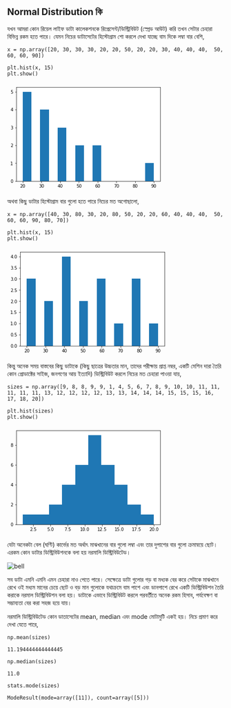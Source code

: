 ## Normal Distribution কি

যখন আমরা কোন রিয়েল লাইফ ডাটা কালেকশনকে রিপ্রেসেন্ট/ডিস্ট্রিবিউট \(স্প্রেড আউট\) করি তখন সেটার চেহারা বিভিন্ন রকম হতে পারে। যেমন নিচের ডাটাসেটের হিস্টোগ্রাম শো করলে দেখা যাচ্ছে বাম দিকে লম্বা বার বেশি,

```
x = np.array([20, 30, 30, 30, 20, 20, 50, 20, 20, 30, 40, 40, 40,  50, 60, 60, 90])

plt.hist(x, 15)
plt.show()
```

![](data:image/png;base64,iVBORw0KGgoAAAANSUhEUgAAAW4AAAD8CAYAAABXe05zAAAABHNCSVQICAgIfAhkiAAAAAlwSFlz%0AAAALEgAACxIB0t1+/AAADLVJREFUeJzt3GGMZXV9xvHv012qgkQERkJZpkOjwRBSQCeIgRpdq11d%0AgkljE0hrfGE7bzSFxsSsadqEdzRprH3RNNmIbdMqtlVoza4iVDHWpoXuwmJ3WahUtwpBV9pStE1s%0AwV9f3LM6nc7s3IW5M+dHv5/kZu459z8nT07OPHPu/55zU1VIkvr4sa0OIEk6NRa3JDVjcUtSMxa3%0AJDVjcUtSMxa3JDVjcUtSMxa3JDVjcUtSM9tnsdFzzz23FhYWZrFpSXpBOnjw4JNVNTfN2JkU98LC%0AAgcOHJjFpiXpBSnJP0871qkSSWrG4pakZixuSWrG4pakZixuSWpmqqtKkhwDvgs8CzxTVYuzDCVJ%0AWtupXA74pqp6cmZJJElTcapEkpqZtrgLuCvJwSRLswwkSTq5aadKrqmqx5O8Arg7ycNV9aXlA4ZC%0AXwKYn59/zoEW9ux/zr+7mmO37N7Q7UnSVpvqjLuqHh9+HgfuAK5cZczeqlqsqsW5ualut5ckPQfr%0AFneSM5KceeI58Fbg8KyDSZJWN81UyXnAHUlOjP94Vd0501SSpDWtW9xV9TXgsk3IIkmagpcDSlIz%0AFrckNWNxS1IzFrckNWNxS1IzFrckNWNxS1IzFrckNWNxS1IzFrckNWNxS1IzFrckNWNxS1IzFrck%0ANWNxS1IzFrckNWNxS1IzFrckNWNxS1IzFrckNWNxS1IzFrckNWNxS1IzFrckNWNxS1IzFrckNWNx%0AS1IzFrckNWNxS1IzFrckNWNxS1IzFrckNTN1cSfZluSBJPtmGUiSdHKncsZ9I3B0VkEkSdOZqriT%0A7AB2Ax+ZbRxJ0nqmPeP+MPAB4AczzCJJmsL29QYkuRY4XlUHk7zxJOOWgCWA+fn5DQs4Ngt79m/4%0ANo/dsnvDtynphWuaM+6rgeuSHAM+AexM8icrB1XV3qparKrFubm5DY4pSTph3eKuqg9W1Y6qWgCu%0AB75QVb8082SSpFV5HbckNbPuHPdyVfVF4IszSSJJmopn3JLUjMUtSc1Y3JLUjMUtSc1Y3JLUjMUt%0ASc1Y3JLUjMUtSc1Y3JLUjMUtSc1Y3JLUjMUtSc1Y3JLUjMUtSc1Y3JLUjMUtSc1Y3JLUjMUtSc1Y%0A3JLUjMUtSc1Y3JLUjMUtSc1Y3JLUjMUtSc1Y3JLUjMUtSc1Y3JLUjMUtSc1Y3JLUjMUtSc1Y3JLU%0AjMUtSc1Y3JLUzLrFneTFSe5L8mCSI0lu3oxgkqTVbZ9izPeBnVX1vSSnAV9O8tmq+rsZZ5MkrWLd%0A4q6qAr43LJ42PGqWoSRJa5tqjjvJtiSHgOPA3VV172xjSZLWMs1UCVX1LHB5krOAO5JcWlWHl49J%0AsgQsAczPz294UE1vYc/+Dd3esVt2b+j2JD0/p3RVSVU9BdwD7Frltb1VtVhVi3NzcxuVT5K0wjRX%0AlcwNZ9okeQnwFuDhWQeTJK1umqmS84E/SrKNSdH/WVXtm20sSdJaprmq5CvAFZuQRZI0Be+clKRm%0ALG5JasbilqRmLG5JasbilqRmLG5JasbilqRmLG5JasbilqRmLG5JasbilqRmLG5JasbilqRmLG5J%0AasbilqRmLG5JasbilqRmLG5JasbilqRmLG5JasbilqRmLG5JasbilqRmLG5JasbilqRmLG5Jasbi%0AlqRmLG5JasbilqRmLG5JasbilqRmLG5Jambd4k5yYZJ7kjyU5EiSGzcjmCRpddunGPMM8P6quj/J%0AmcDBJHdX1UMzziZJWsW6Z9xV9URV3T88/y5wFLhg1sEkSas7pTnuJAvAFcC9swgjSVrfNFMlACR5%0AKfAp4KaqenqV15eAJYD5+fkNC6gXpoU9+zd0e8du2b2h2xt7Pv3/NtUZd5LTmJT2x6rq9tXGVNXe%0AqlqsqsW5ubmNzChJWmaaq0oC3AocraoPzT6SJOlkpjnjvhp4F7AzyaHh8fYZ55IkrWHdOe6q+jKQ%0ATcgiSZqCd05KUjMWtyQ1Y3FLUjMWtyQ1Y3FLUjMWtyQ1Y3FLUjMWtyQ1Y3FLUjMWtyQ1Y3FLUjMW%0AtyQ1Y3FLUjMWtyQ1Y3FLUjMWtyQ1Y3FLUjMWtyQ1Y3FLUjMWtyQ1Y3FLUjMWtyQ1Y3FLUjMWtyQ1%0AY3FLUjMWtyQ1Y3FLUjMWtyQ1Y3FLUjMWtyQ1Y3FLUjMWtyQ1Y3FLUjPrFneSjyY5nuTwZgSSJJ3c%0ANGfcfwjsmnEOSdKU1i3uqvoS8K+bkEWSNIXtG7WhJEvAEsD8/PxGbVaSZmZhz/4N3d6xW3Zv6PbW%0AsmEfTlbV3qparKrFubm5jdqsJGkFryqRpGYsbklqZprLAW8D/ha4OMljSd4z+1iSpLWs++FkVd2w%0AGUEkSdNxqkSSmrG4JakZi1uSmrG4JakZi1uSmrG4JakZi1uSmrG4JakZi1uSmrG4JakZi1uSmrG4%0AJakZi1uSmrG4JakZi1uSmrG4JakZi1uSmrG4JakZi1uSmrG4JakZi1uSmrG4JakZi1uSmrG4JakZ%0Ai1uSmrG4JakZi1uSmrG4JakZi1uSmrG4JakZi1uSmrG4JamZqYo7ya4kjyR5NMmeWYeSJK1t3eJO%0Asg34PeBtwCXADUkumXUwSdLqpjnjvhJ4tKq+VlX/BXwCeMdsY0mS1jJNcV8AfHPZ8mPDOknSFkhV%0AnXxA8k5gV1X98rD8LuB1VfW+FeOWgKVh8WLgkeeY6Vzgyef4u5utU1bolbdTVuiVt1NW6JX3+WT9%0Ayaqam2bg9inGPA5cuGx5x7Duf6mqvcDeqeKdRJIDVbX4fLezGTplhV55O2WFXnk7ZYVeeTcr6zRT%0AJX8PvCrJRUl+HLge+PRsY0mS1rLuGXdVPZPkfcDngG3AR6vqyMyTSZJWNc1UCVX1GeAzM85ywvOe%0AbtlEnbJCr7ydskKvvJ2yQq+8m5J13Q8nJUnj4i3vktTMlhV3kguT3JPkoSRHktw4rD87yd1Jvjr8%0AfPlWZVwuyYuT3JfkwSHvzcP6i5LcO3wdwJ8OH+COQpJtSR5Ism9YHnPWY0n+IcmhJAeGdWM9Fs5K%0A8skkDyc5muT1I8568bBPTzyeTnLTiPP+2vD3dTjJbcPf3SiP2yQ3DjmPJLlpWLcp+3Urz7ifAd5f%0AVZcAVwHvHW6l3wN8vqpeBXx+WB6D7wM7q+oy4HJgV5KrgN8CfqeqXgn8G/CeLcy40o3A0WXLY84K%0A8KaqunzZ5VRjPRZ+F7izql4NXMZkH48ya1U9MuzTy4HXAv8J3MEI8ya5APhVYLGqLmVyMcT1jPC4%0ATXIp8CtM7iy/DLg2ySvZrP1aVaN4AH8JvIXJjTvnD+vOBx7Z6myrZD0duB94HZOL7bcP618PfG6r%0A8w1ZdgwHzk5gH5CxZh3yHAPOXbFudMcC8DLg6wyfD4056yrZ3wr8zVjz8qO7tM9mcuHEPuDnxnjc%0AAr8A3Lps+TeAD2zWfh3FHHeSBeAK4F7gvKp6YnjpW8B5WxTr/ximHg4Bx4G7gX8CnqqqZ4YhY/o6%0AgA8zOZB+MCyfw3izAhRwV5KDw124MM5j4SLgO8AfDNNQH0lyBuPMutL1wG3D89HlrarHgd8GvgE8%0AAfw7cJBxHreHgZ9Jck6S04G3M7lRcVP265YXd5KXAp8Cbqqqp5e/VpN/W6O57KWqnq3JW84dTN4i%0AvXqLI60qybXA8ao6uNVZTsE1VfUaJt9C+d4kb1j+4oiOhe3Aa4Dfr6orgP9gxdvhEWX9oWFe+Drg%0Az1e+Npa8w3zwO5j8c/wJ4Axg15aGWkNVHWUyhXMXcCdwCHh2xZiZ7dctLe4kpzEp7Y9V1e3D6m8n%0AOX94/XwmZ7ejUlVPAfcwedt2VpIT18Ov+nUAW+Bq4Lokx5h8m+NOJvOyY8wK/PBsi6o6zmQO9krG%0AeSw8BjxWVfcOy59kUuRjzLrc24D7q+rbw/IY8/4s8PWq+k5V/TdwO5NjeZTHbVXdWlWvrao3MJl7%0A/0c2ab9u5VUlAW4FjlbVh5a99Gng3cPzdzOZ+95ySeaSnDU8fwmT+fijTAr8ncOwUeStqg9W1Y6q%0AWmDy9vgLVfWLjDArQJIzkpx54jmTudjDjPBYqKpvAd9McvGw6s3AQ4ww6wo38KNpEhhn3m8AVyU5%0AfeiHE/t2rMftK4af88DPAx9ns/brFk7uX8PkbcRXmLzNOMRknugcJh+qfRX4K+Dsrcq4Iu9PAw8M%0AeQ8Dvzms/yngPuBRJm9DX7TVWVfkfiOwb8xZh1wPDo8jwK8P68d6LFwOHBiOhb8AXj7WrEPeM4B/%0AAV62bN0o8wI3Aw8Pf2N/DLxoxMftXzP5x/Ig8ObN3K/eOSlJzWz5h5OSpFNjcUtSMxa3JDVjcUtS%0AMxa3JDVjcUtSMxa3JDVjcUtSM/8Dikg1VWc8lD4AAAAASUVORK5CYII=%0A)

অথবা কিছু ডাটার হিস্টোগ্রাম বার গুলো হতে পারে নিচের মত অগোছালো,

```
x = np.array([40, 30, 80, 30, 20, 80, 50, 20, 20, 60, 40, 40, 40,  50, 60, 60, 90, 80, 70])

plt.hist(x, 15)
plt.show()
```

![](data:image/png;base64,iVBORw0KGgoAAAANSUhEUgAAAXcAAAD8CAYAAACMwORRAAAABHNCSVQICAgIfAhkiAAAAAlwSFlz%0AAAALEgAACxIB0t1+/AAAEd1JREFUeJzt3X+MZXV9xvH347Liz4iyU93u7jg2EI0SAZ0gRmso1HYV%0AAknFBNOqGO0mRiI0JgZsioG/NGnUWo1mI7ZIrWLR2hXwB1WM2sTVWVyQZaWuSmUJygICUhW7+ukf%0A96DT21numZk7O3e+vl/JzZ4f3zn3yc3ZZ86ce869qSokSW151GoHkCSNn+UuSQ2y3CWpQZa7JDXI%0AcpekBlnuktQgy12SGmS5S1KDLHdJatARq/XEGzZsqJmZmdV6eklak3bt2nV3VU2NGrdq5T4zM8Pc%0A3NxqPb0krUlJ/qvPOE/LSFKDLHdJapDlLkkNstwlqUGWuyQ1qHe5J1mX5FtJrl5g3ZFJrkyyL8nO%0AJDPjDClJWpzFHLmfD+w9xLrXAz+pqmOAdwPvXG4wSdLS9Sr3JJuB04EPHWLIWcDl3fRVwGlJsvx4%0AkqSl6Hvk/h7grcCvD7F+E3A7QFUdBO4Hjl52OknSkoy8QzXJGcBdVbUrySnLebIk24BtANPT08vZ%0AlMZg5sJrxrq9295x+li3J2np+hy5vwg4M8ltwMeBU5P809CYO4AtAEmOAJ4E3DO8oaraXlWzVTU7%0ANTXyoxEkSUs0styr6qKq2lxVM8A5wJeq6i+Ghu0AXttNn92NqbEmlST1tuQPDktyKTBXVTuAy4Ar%0AkuwD7mXwS0CStEoWVe5V9WXgy930xfOW/wJ45TiDSZKWzjtUJalBlrskNchyl6QGWe6S1CDLXZIa%0AZLlLUoMsd0lqkOUuSQ2y3CWpQZa7JDXIcpekBlnuktQgy12SGmS5S1KDLHdJapDlLkkNstwlqUEj%0Ayz3JY5J8I8mNSfYkuWSBMecmOZBkd/d4w8rElST10edr9h4CTq2qB5OsB76W5LNV9fWhcVdW1Xnj%0AjyhJWqyR5V5VBTzYza7vHrWSoSRJy9PrnHuSdUl2A3cB11XVzgWGvSLJTUmuSrJlrCklSYvSq9yr%0A6ldVdQKwGTgpyXFDQz4DzFTVc4HrgMsX2k6SbUnmkswdOHBgObklSY9gUVfLVNV9wPXA1qHl91TV%0AQ93sh4DnH+Lnt1fVbFXNTk1NLSWvJKmHPlfLTCU5qpt+LPBS4DtDYzbOmz0T2DvOkJKkxelztcxG%0A4PIk6xj8MvhEVV2d5FJgrqp2AG9OciZwELgXOHelAkuSRutztcxNwIkLLL943vRFwEXjjSZJWirv%0AUJWkBlnuktQgy12SGmS5S1KDLHdJapDlLkkNstwlqUGWuyQ1yHKXpAZZ7pLUIMtdkhpkuUtSgyx3%0ASWqQ5S5JDbLcJalBlrskNchyl6QG9fkO1cck+UaSG5PsSXLJAmOOTHJlkn1JdiaZWYmwkqR++hy5%0APwScWlXHAycAW5OcPDTm9cBPquoY4N3AO8cbU5K0GCPLvQYe7GbXd48aGnYWcHk3fRVwWpKMLaUk%0AaVFGfkE2QJJ1wC7gGOD9VbVzaMgm4HaAqjqY5H7gaODuoe1sA7YBTE9PLzn0zIXXLPlnD+W2d5w+%0A9m2qfePeF38X90Nfw5XR6w3VqvpVVZ0AbAZOSnLcUp6sqrZX1WxVzU5NTS1lE5KkHhZ1tUxV3Qdc%0AD2wdWnUHsAUgyRHAk4B7xhFQkrR4fa6WmUpyVDf9WOClwHeGhu0AXttNnw18qaqGz8tLkg6TPufc%0ANwKXd+fdHwV8oqquTnIpMFdVO4DLgCuS7APuBc5ZscSSpJFGlntV3QScuMDyi+dN/wJ45XijSZKW%0AyjtUJalBlrskNchyl6QGWe6S1CDLXZIaZLlLUoMsd0lqkOUuSQ2y3CWpQZa7JDXIcpekBlnuktQg%0Ay12SGmS5S1KDLHdJapDlLkkNstwlqUF9vkN1S5Lrk9ySZE+S8xcYc0qS+5Ps7h4XL7QtSdLh0ec7%0AVA8Cb6mqG5I8EdiV5LqqumVo3Fer6ozxR5QkLdbII/equrOqbuimfwrsBTatdDBJ0tIt6px7khkG%0AX5a9c4HVL0xyY5LPJnnOIX5+W5K5JHMHDhxYdFhJUj+9yz3JE4BPAhdU1QNDq28Anl5VxwN/D3x6%0AoW1U1faqmq2q2ampqaVmliSN0Kvck6xnUOwfrapPDa+vqgeq6sFu+lpgfZINY00qSeqtz9UyAS4D%0A9lbVuw4x5mndOJKc1G33nnEGlST11+dqmRcBrwa+nWR3t+xtwDRAVX0QOBt4Y5KDwM+Bc6qqViCv%0AJKmHkeVeVV8DMmLM+4D3jSuUJGl5vENVkhpkuUtSgyx3SWqQ5S5JDbLcJalBlrskNchyl6QGWe6S%0A1CDLXZIaZLlLUoMsd0lqkOUuSQ2y3CWpQZa7JDXIcpekBlnuktQgy12SGtTnO1S3JLk+yS1J9iQ5%0Af4ExSfLeJPuS3JTkeSsTV5LUR5/vUD0IvKWqbkjyRGBXkuuq6pZ5Y14GHNs9XgB8oPtXkrQKRh65%0AV9WdVXVDN/1TYC+waWjYWcBHauDrwFFJNo49rSSplz5H7r+RZAY4Edg5tGoTcPu8+f3dsjuHfn4b%0AsA1genp6cUnXmJkLrxnr9m57x+lj3d5a4GsoLV3vN1STPAH4JHBBVT2wlCerqu1VNVtVs1NTU0vZ%0AhCSph17lnmQ9g2L/aFV9aoEhdwBb5s1v7pZJklZBn6tlAlwG7K2qdx1i2A7gNd1VMycD91fVnYcY%0AK0laYX3Oub8IeDXw7SS7u2VvA6YBquqDwLXAy4F9wM+A140/qiSpr5HlXlVfAzJiTAFvGlcoSdLy%0AeIeqJDXIcpekBlnuktQgy12SGmS5S1KDLHdJapDlLkkNstwlqUGWuyQ1yHKXpAZZ7pLUIMtdkhpk%0AuUtSgyx3SWqQ5S5JDbLcJalBfb5m78NJ7kpy8yHWn5Lk/iS7u8fF448pSVqMPl+z94/A+4CPPMKY%0Ar1bVGWNJJElatpFH7lX1FeDew5BFkjQm4zrn/sIkNyb5bJLnjGmbkqQl6nNaZpQbgKdX1YNJXg58%0AGjh2oYFJtgHbAKanp8fw1JKkhSz7yL2qHqiqB7vpa4H1STYcYuz2qpqtqtmpqanlPrUk6RCWXe5J%0AnpYk3fRJ3TbvWe52JUlLN/K0TJKPAacAG5LsB94OrAeoqg8CZwNvTHIQ+DlwTlXViiWWJI00styr%0A6lUj1r+PwaWSkqQJ4R2qktQgy12SGmS5S1KDLHdJapDlLkkNstwlqUGWuyQ1yHKXpAZZ7pLUIMtd%0AkhpkuUtSgyx3SWqQ5S5JDbLcJalBlrskNchyl6QGWe6S1KCR5Z7kw0nuSnLzIdYnyXuT7EtyU5Ln%0AjT+mJGkx+hy5/yOw9RHWvww4tntsAz6w/FiSpOUYWe5V9RXg3kcYchbwkRr4OnBUko3jCihJWrxx%0AnHPfBNw+b35/t0yStEqOOJxPlmQbg1M3TE9PH86nln4nzVx4zdi3eds7Th/7NifZWn0Nx3Hkfgew%0AZd785m7Z/1NV26tqtqpmp6amxvDUkqSFjKPcdwCv6a6aORm4v6ruHMN2JUlLNPK0TJKPAacAG5Ls%0AB94OrAeoqg8C1wIvB/YBPwNet1JhJUn9jCz3qnrViPUFvGlsiSRJy+YdqpLUIMtdkhpkuUtSgyx3%0ASWqQ5S5JDbLcJalBlrskNchyl6QGWe6S1CDLXZIaZLlLUoMsd0lqkOUuSQ2y3CWpQZa7JDXIcpek%0ABlnuktSgXuWeZGuSW5PsS3LhAuvPTXIgye7u8YbxR5Uk9dXnO1TXAe8HXgrsB76ZZEdV3TI09Mqq%0AOm8FMkqSFqnPkftJwL6q+n5V/RL4OHDWysaSJC1Hn3LfBNw+b35/t2zYK5LclOSqJFvGkk6StCTj%0AekP1M8BMVT0XuA64fKFBSbYlmUsyd+DAgTE9tSRpWJ9yvwOYfyS+uVv2G1V1T1U91M1+CHj+Qhuq%0Aqu1VNVtVs1NTU0vJK0nqoU+5fxM4NskzkjwaOAfYMX9Ako3zZs8E9o4voiRpsUZeLVNVB5OcB3we%0AWAd8uKr2JLkUmKuqHcCbk5wJHATuBc5dwcySpBFGljtAVV0LXDu07OJ50xcBF403miRpqbxDVZIa%0AZLlLUoMsd0lqkOUuSQ2y3CWpQZa7JDXIcpekBlnuktQgy12SGmS5S1KDLHdJapDlLkkNstwlqUGW%0AuyQ1yHKXpAZZ7pLUIMtdkhrUq9yTbE1ya5J9SS5cYP2RSa7s1u9MMjPuoJKk/kaWe5J1wPuBlwHP%0ABl6V5NlDw14P/KSqjgHeDbxz3EElSf31OXI/CdhXVd+vql8CHwfOGhpzFnB5N30VcFqSjC+mJGkx%0A+pT7JuD2efP7u2ULjqmqg8D9wNHjCChJWrxU1SMPSM4GtlbVG7r5VwMvqKrz5o25uRuzv5v/Xjfm%0A7qFtbQO2dbPPBG5dYu4NwN0jR02OtZR3LWWFtZV3LWWFtZV3LWWF5eV9elVNjRp0RI8N3QFsmTe/%0AuVu20Jj9SY4AngTcM7yhqtoObO/xnI8oyVxVzS53O4fLWsq7lrLC2sq7lrLC2sq7lrLC4cnb57TM%0AN4FjkzwjyaOBc4AdQ2N2AK/tps8GvlSj/iSQJK2YkUfuVXUwyXnA54F1wIerak+SS4G5qtoBXAZc%0AkWQfcC+DXwCSpFXS57QMVXUtcO3QsovnTf8CeOV4oz2iZZ/aOczWUt61lBXWVt61lBXWVt61lBUO%0AQ96Rb6hKktYeP35Akho08eWeZEuS65PckmRPkvO75U9Jcl2S73b/PnkCsj4myTeS3NhlvaRb/ozu%0AYxn2dR/T8OjVzjpfknVJvpXk6m5+IvMmuS3Jt5PsTjLXLZu4/eBhSY5KclWS7yTZm+SFk5g3yTO7%0A1/ThxwNJLpjErA9L8lfd/7Gbk3ys+783qfvt+V3OPUku6Jat+Gs78eUOHATeUlXPBk4G3tR9/MGF%0AwBer6ljgi938ansIOLWqjgdOALYmOZnBxzG8u/t4hp8w+LiGSXI+sHfe/CTn/aOqOmHeZWSTuB88%0A7O+Az1XVs4DjGbzGE5e3qm7tXtMTgOcDPwP+lQnMCpBkE/BmYLaqjmNwocc5TOB+m+Q44C8Z3Ol/%0APHBGkmM4HK9tVa2pB/BvwEsZ3AC1sVu2Ebh1tbMN5XwccAPwAgY3KxzRLX8h8PnVzjcv5+Zu5zoV%0AuBrIpOYFbgM2DC2byP2Awb0eP6B7X2vS887L9yfAf0xyVn57R/xTGFwUcjXwp5O43zK40OSyefN/%0AA7z1cLy2a+HI/Te6T5s8EdgJPLWq7uxW/Qh46irF+j+6Uxy7gbuA64DvAffV4GMZYOGPb1hN72Gw%0As/26mz+ayc1bwBeS7OrudoYJ3Q+AZwAHgH/oTnl9KMnjmdy8DzsH+Fg3PZFZq+oO4G+BHwJ3Mvi4%0Ak11M5n57M/CHSY5O8jjg5Qxu+Fzx13bNlHuSJwCfBC6oqgfmr6vBr7+JuOynqn5Vgz9vNzP4U+xZ%0AqxzpkJKcAdxVVbtWO0tPL66q5zH4hNI3JXnJ/JWTtB8wOKJ8HvCBqjoR+G+G/vSesLx056jPBP5l%0AeN0kZe3OT5/F4Bfo7wOPB7auaqhDqKq9DE4XfQH4HLAb+NXQmBV5bddEuSdZz6DYP1pVn+oW/zjJ%0Axm79RgZHyhOjqu4Drmfw5+FR3ccywMIf37BaXgScmeQ2Bp/2eSqD88QTmbc7YqOq7mJwTvgkJnc/%0A2A/sr6qd3fxVDMp+UvPC4JfmDVX1425+UrP+MfCDqjpQVf8DfIrBvjyp++1lVfX8qnoJg/cC/pPD%0A8NpOfLknCYM7YPdW1bvmrZr/kQevZXAuflUlmUpyVDf9WAbvDexlUPJnd8MmIitAVV1UVZuraobB%0An+Nfqqo/ZwLzJnl8kic+PM3g3PDNTOB+AFBVPwJuT/LMbtFpwC1MaN7Oq/jtKRmY3Kw/BE5O8riu%0AHx5+bSduvwVI8nvdv9PAnwH/zOF4bVf7DYceb0i8mMGfLDcx+JNmN4PzVkczeCPwu8C/A0+ZgKzP%0ABb7VZb0ZuLhb/gfAN4B9DP7kPXK1sy6Q/RTg6knN22W6sXvsAf66Wz5x+8G8zCcAc93+8GngyZOa%0Al8GpjXuAJ81bNpFZu2yXAN/p/p9dARw5ifttl/WrDH753AicdrheW+9QlaQGTfxpGUnS4lnuktQg%0Ay12SGmS5S1KDLHdJapDlLkkNstwlqUGWuyQ16H8BOtl2YBZhBDIAAAAASUVORK5CYII=%0A)

কিন্তু অনেক সময় বাস্তবের কিছু ডাটাকে \(কিছু ছাত্রের উচ্চতার মান, তাদের পরীক্ষায় প্রাপ্ত নম্বর, একটি মেশিন দারা তৈরি কোন প্রোডাক্টের সাইজ, জনগণের আয় ইত্যাদি\) ডিস্ট্রিবিউট করলে নিচের মত চেহারা পাওয়া যায়,

```
sizes = np.array([9, 8, 8, 9, 9, 1, 4, 5, 6, 7, 8, 9, 10, 10, 11, 11, 11, 11, 11, 13, 12, 12, 12, 12, 13, 13, 14, 14, 14, 15, 15, 15, 16, 17, 18, 20])

plt.hist(sizes)
plt.show()
```

  


![](data:image/png;base64,iVBORw0KGgoAAAANSUhEUgAAAW4AAAD8CAYAAABXe05zAAAABHNCSVQICAgIfAhkiAAAAAlwSFlz%0AAAALEgAACxIB0t1+/AAADHJJREFUeJzt3W+MZXV5wPHv0x2IBYks7kQRGAdNY4JNWrcTg2IJEUNx%0A10BtGoPxD2qTiUlpoakx25iqL5famtqmabNFWtsSNSK2xEUFrabxBRt31+XPslj+dFahC6y1YTV9%0AgdTHF/esuY73zj1k5pyzz/D9JJO5c+/vzn1y5uyXc8/cO0RmIkmq45eGHkCS9NwYbkkqxnBLUjGG%0AW5KKMdySVIzhlqRiDLckFWO4JakYwy1Jxcx18U23bduWi4uLXXxrSdqUDhw48P3MnG+ztpNwLy4u%0Asn///i6+tSRtShFxtO1aT5VIUjGGW5KKMdySVIzhlqRiDLckFWO4JakYwy1JxRhuSSrGcEtSMZ28%0Ac1I6VS3u2jvI467s3jnI42pz8ohbkoox3JJUjOGWpGIMtyQVY7glqRjDLUnFGG5JKsZwS1IxhluS%0AijHcklSM4ZakYgy3JBVjuCWpGMMtScUYbkkqxnBLUjGGW5KKMdySVEyrcEfEH0XE4Yi4PyI+HREv%0A6HowSdJkM8MdEecBfwgsZeavAluAa7oeTJI0WdtTJXPAL0fEHHAG8N/djSRJWsvMcGfm48CfA98F%0AjgFPZ+adXQ8mSZqszamSrcDVwIXAy4AzI+KdE9YtR8T+iNh//PjxjZ9UkgS0O1XyJuC/MvN4Zv4Y%0AuA14/epFmbknM5cyc2l+fn6j55QkNdqE+7vAxRFxRkQEcDlwpNuxJEnTtDnHvQ+4FTgI3NfcZ0/H%0Ac0mSpphrsygzPwJ8pONZJEkt+M5JSSrGcEtSMYZbkoox3JJUjOGWpGIMtyQVY7glqRjDLUnFGG5J%0AKsZwS1IxhluSijHcklSM4ZakYgy3JBVjuCWpGMMtScUYbkkqxnBLUjGGW5KKMdySVIzhlqRiDLck%0AFWO4JakYwy1JxRhuSSrGcEtSMYZbkoox3JJUjOGWpGIMtyQVY7glqRjDLUnFGG5JKsZwS1IxhluS%0AijHcklSM4ZakYlqFOyLOjohbI+LBiDgSEa/rejBJ0mRzLdd9AvhyZv5uRJwOnNHhTJKkNcwMd0S8%0ACLgUeA9AZj4DPNPtWJKkadqcKrkQOA78Q0R8OyJuiogzO55LkjRFZObaCyKWgLuBSzJzX0R8AjiR%0AmX+6at0ysAywsLDwG0ePHu1oZG0Gi7v2Dj3C88bK7p1Dj6AWIuJAZi61WdvmiPsx4LHM3Nd8fSuw%0AffWizNyTmUuZuTQ/P99+WknSczIz3Jn5BPC9iHhVc9XlwAOdTiVJmqrtq0r+ALileUXJo8B7uxtJ%0AkrSWVuHOzENAq3MvkqRu+c5JSSrGcEtSMYZbkoox3JJUjOGWpGIMtyQVY7glqRjDLUnFGG5JKsZw%0AS1IxhluSijHcklSM4ZakYgy3JBVjuCWpGMMtScUYbkkqxnBLUjGGW5KKMdySVIzhlqRiDLckFWO4%0AJakYwy1JxRhuSSrGcEtSMYZbkoox3JJUjOGWpGIMtyQVY7glqRjDLUnFGG5JKsZwS1IxhluSijHc%0AklSM4ZakYlqHOyK2RMS3I+KLXQ4kSVrbcznivh440tUgkqR2WoU7Is4HdgI3dTuOJGmWtkfcfwl8%0AEPhJh7NIklqYm7UgIt4CPJWZByLisjXWLQPLAAsLCxs2oLqzuGvv0COoB0P9nFd27xzkcZ8P2hxx%0AXwJcFRErwGeAN0bEv6xelJl7MnMpM5fm5+c3eExJ0kkzw52Zf5KZ52fmInAN8O+Z+c7OJ5MkTeTr%0AuCWpmJnnuMdl5jeAb3QyiSSpFY+4JakYwy1JxRhuSSrGcEtSMYZbkoox3JJUjOGWpGIMtyQVY7gl%0AqRjDLUnFGG5JKsZwS1IxhluSijHcklSM4ZakYgy3JBVjuCWpGMMtScUYbkkqxnBLUjGGW5KKMdyS%0AVIzhlqRiDLckFWO4JakYwy1JxRhuSSrGcEtSMYZbkoox3JJUjOGWpGIMtyQVY7glqRjDLUnFGG5J%0AKsZwS1IxhluSipkZ7oi4ICK+HhEPRMThiLi+j8EkSZPNtVjzLPDHmXkwIs4CDkTEXZn5QMezSZIm%0AmHnEnZnHMvNgc/mHwBHgvK4HkyRN9pzOcUfEIvAaYF8Xw0iSZmtzqgSAiHgh8Hnghsw8MeH2ZWAZ%0AYGFhYcMGfD5Y3LV36BGkDTfkfr2ye+dgj92HVkfcEXEao2jfkpm3TVqTmXsycykzl+bn5zdyRknS%0AmDavKgngk8CRzPx49yNJktbS5oj7EuBdwBsj4lDzsaPjuSRJU8w8x52Z3wSih1kkSS34zklJKsZw%0AS1IxhluSijHcklSM4ZakYgy3JBVjuCWpGMMtScUYbkkqxnBLUjGGW5KKMdySVIzhlqRiDLckFWO4%0AJakYwy1JxRhuSSrGcEtSMTP/12V9W9y1d+gRJBU3VEdWdu/s5XE84pakYgy3JBVjuCWpGMMtScUY%0AbkkqxnBLUjGGW5KKMdySVIzhlqRiDLckFWO4JakYwy1JxRhuSSrGcEtSMYZbkoox3JJUjOGWpGIM%0AtyQV0yrcEXFlRHwnIh6OiF1dDyVJmm5muCNiC/A3wJuBi4C3R8RFXQ8mSZqszRH3a4GHM/PRzHwG%0A+AxwdbdjSZKmaRPu84DvjX39WHOdJGkAcxv1jSJiGVhuvvxRRHxno773BtsGfH/oIdbgfOvjfOvj%0AfOsQN65rvpe3Xdgm3I8DF4x9fX5z3c/JzD3AnrYPPJSI2J+ZS0PPMY3zrY/zrY/zrU9f87U5VfIt%0A4Fci4sKIOB24Bri927EkSdPMPOLOzGcj4jrgK8AW4ObMPNz5ZJKkiVqd487MO4A7Op6lL6f66Rzn%0AWx/nWx/nW59e5ovM7ONxJEkbxLe8S1IxmzLcEXFBRHw9Ih6IiMMRcf2ENZdFxNMRcaj5+HDPM65E%0AxH3NY++fcHtExF81f2bg3ojY3uNsrxrbLoci4kRE3LBqTa/bLyJujoinIuL+sevOiYi7IuKh5vPW%0AKfe9tlnzUERc2+N8H4uIB5uf3xci4uwp911zX+hwvo9GxONjP8MdU+7b+Z+8mDLfZ8dmW4mIQ1Pu%0A28f2m9iUwfbBzNx0H8C5wPbm8lnAfwIXrVpzGfDFAWdcAbatcfsO4EtAABcD+waacwvwBPDyIbcf%0AcCmwHbh/7Lo/A3Y1l3cBN0643znAo83nrc3lrT3NdwUw11y+cdJ8bfaFDuf7KPCBFj//R4BXAKcD%0A96z+t9TVfKtu/wvgwwNuv4lNGWof3JRH3Jl5LDMPNpd/CByh3rs9rwb+KUfuBs6OiHMHmONy4JHM%0APDrAY/9MZv4H8INVV18NfKq5/Cngtyfc9beAuzLzB5n5v8BdwJV9zJeZd2bms82XdzN6D8Qgpmy/%0ANnr5kxdrzRcRAbwN+PRGP25bazRlkH1wU4Z7XEQsAq8B9k24+XURcU9EfCkiXt3rYJDAnRFxoHnX%0A6Wqnyp8auIbp/2CG3H4AL8nMY83lJ4CXTFhzqmzH9zF6BjXJrH2hS9c1p3JunvI0/1TYfr8JPJmZ%0AD025vdftt6opg+yDmzrcEfFC4PPADZl5YtXNBxk9/f814K+Bf+15vDdk5nZGf3Xx9yPi0p4ff6bm%0ADVdXAZ+bcPPQ2+/n5Og56Sn5EqmI+BDwLHDLlCVD7Qt/C7wS+HXgGKPTEaeit7P20XZv22+tpvS5%0AD27acEfEaYw28C2Zedvq2zPzRGb+qLl8B3BaRGzra77MfLz5/BTwBUZPSce1+lMDHXszcDAzn1x9%0Aw9Dbr/HkydNHzeenJqwZdDtGxHuAtwDvaP5h/4IW+0InMvPJzPz/zPwJ8PdTHnfo7TcH/A7w2Wlr%0A+tp+U5oyyD64KcPdnBP7JHAkMz8+Zc1Lm3VExGsZbYv/6Wm+MyPirJOXGf0S6/5Vy24H3t28uuRi%0A4Omxp2R9mXqkM+T2G3M7cPI39NcC/zZhzVeAKyJia3Mq4Irmus5FxJXAB4GrMvP/pqxpsy90Nd/4%0A70zeOuVxh/6TF28CHszMxybd2Nf2W6Mpw+yDXf4mdqgP4A2MnrLcCxxqPnYA7wfe36y5DjjM6Lfk%0AdwOv73G+VzSPe08zw4ea68fnC0b/A4tHgPuApZ634ZmMQvyisesG236M/gNyDPgxo3OEvwe8GPga%0A8BDwVeCcZu0ScNPYfd8HPNx8vLfH+R5mdG7z5D74d83alwF3rLUv9DTfPzf71r2MAnTu6vmar3cw%0AehXFI33O11z/jyf3ubG1Q2y/aU0ZZB/0nZOSVMymPFUiSZuZ4ZakYgy3JBVjuCWpGMMtScUYbkkq%0AxnBLUjGGW5KK+SlHXqmBKPhh0QAAAABJRU5ErkJggg==%0A)

যেটা অনেকটা বেল \(ঘণ্টি\) কার্ভের মত অর্থাৎ মাঝখানের বার গুলো লম্বা এবং তার দুপাশের বার গুলো ক্রমান্বয়ে ছোট। এরকম কোন ডাটার ডিস্ট্রিবিউশনকে বলা হয় নরমালি ডিস্ট্রিবিউটেড।

![](https://github.com/nuhil/ipynb/raw/078bec055f8216809f0a302352f0aabfc8280b44/img/bell.png "bell")

সব ডাটা এমনি এমনি এমন চেহারা নাও পেতে পারে। সেক্ষেত্রে ডাটা গুলোর গড় বা মধ্যক বের করে সেটাকে মাঝখানে রেখে ওই মধ্যম মানের চেয়ে ছোট ও বড় মান গুলোকে যথাক্রমে বাম পাশে এবং ডানপাশে রেখে একটি ডিস্ট্রিবিউশন তৈরি করাকে নরমাল ডিস্ট্রিবিউশন বলা হয়। ডাটাকে এভাবে ডিস্ট্রিবিউট করলে পরবর্তীতে অনেক রকম হিসাব, পর্যবেক্ষণ বা সম্ভাব্যতা বের করা সহজ হয়ে যায়।

নরমালি ডিস্ট্রিবিউটেড কোন ডাতাসেটের mean, median এবং mode মোটামুটি একই হয়। নিচে প্রমাণ করে দেখা যেতে পারে,

```
np.mean(sizes)
```

```
11.194444444444445
```

```
np.median(sizes)
```

```
11.0
```

```
stats.mode(sizes)
```

```
ModeResult(mode=array([11]), count=array([5]))
```






